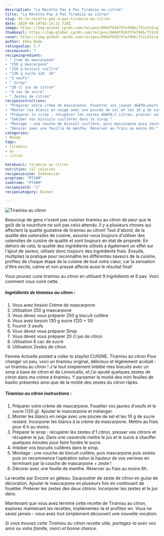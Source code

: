 ```yaml
---
description: "La Recette Pas à Pas Tiramisu au citron"
title: "La Recette Pas à Pas Tiramisu au citron"
slug: 91-la-recette-pas-a-pas-tiramisu-au-citron
date: 2020-08-14T02:14:21.720Z
image: https://img-global.cpcdn.com/recipes/066df03675fef96b/751x532cq70/tiramisu-au-citron-photo-principale-de-la-recette.jpg
thumbnail: https://img-global.cpcdn.com/recipes/066df03675fef96b/751x532cq70/tiramisu-au-citron-photo-principale-de-la-recette.jpg
cover: https://img-global.cpcdn.com/recipes/066df03675fef96b/751x532cq70/tiramisu-au-citron-photo-principale-de-la-recette.jpg
author: Edna Wade
ratingvalue: 3.7
reviewcount: 7
recipeingredient:
- " Crme de mascarpone"
- "250 g mascarpone"
- "250 g biscuit cuillre"
- "130 g sucre 120  10"
- "3 oeufs"
- " Sirop"
- "20 cl jus de citron"
- "6 cac de sucre"
- " Zestes de citron"
recipeinstructions:
- "Préparer votre crème de mascarpone. Fouetter vos jaunes d&#39;oeufs et le sucre (120 g). Ajouter le mascarpone et mélanger."
- "Monter les blancs en neige avec une pincée de sel et les 10 g de sucre restant. Incorporer les blancs à la crème de mascarpone. Mettre au frais pour 6 h au moins."
- "Préparer le sirop : récupérer les zestes d&#39;1 citron, presser vos citrons et récupérer le jus. Dans une casserole mettre le jus et le sucre à chauffer quelques minutes pour faire fondre le sucre."
- "Imbiber vos biscuits cuillères dans le sirop."
- "Montage : une couche de biscuit cuillère, puis mascarpone puis zestes puis on recommence l&#39;opération selon la hauteur de vos verrines en terminant par la couche de mascarpone + zeste !"
- "Décorer avec une feuille de menthe. Réserver au frais au moins 6h."
categories:
- Resep
tags:
- tiramisu
- au
- citron

katakunci: tiramisu au citron 
nutrition: 117 calories
recipecuisine: Indonesian
preptime: "PT18M"
cooktime: "PT40M"
recipeyield: "1"
recipecategory: Dinner

---
```



![Tiramisu au citron](https://img-global.cpcdn.com/recipes/066df03675fef96b/751x532cq70/tiramisu-au-citron-photo-principale-de-la-recette.jpg)

Beaucoup de gens n'osent pas cuisiner tiramisu au citron de peur que le goût de la nourriture ne soit pas celui attendu. Il y a plusieurs choses qui affectent la qualité gustative de tiramisu au citron! Tout d'abord, de la qualité des ustensiles de cuisine, assurez-vous toujours d'utiliser des ustensiles de cuisine de qualité et sont toujours en état de propreté. En dehors de cela, la qualité des ingrédients utilisés a également un effet sur l'ajout de saveur, utilisez donc toujours des ingrédients frais. Ensuite, multipliez la pratique pour reconnaître les différentes saveurs de la cuisine, profitez de chaque étape de la cuisine de tout votre cœur, car la sensation d'être excité, calme et non pressé affecte aussi le résultat final!

<!--inarticleads1-->

Vous pouvez cuire tiramisu au citron en utilisant 9 Ingrédients et 6 pas. Voici comment vous cuire cette.

##### Ingrédients de tiramisu au citron :

1. Vous avez besoin  Crème de mascarpone
1. Utilisation 250 g mascarpone
1. Vous devez vous préparer 250 g biscuit cuillère
1. Vous avez besoin 130 g sucre (120 + 10)
1. Fournir 3 oeufs
1. Vous devez vous préparer  Sirop
1. Vous devez vous préparer 20 cl jus de citron
1. Utilisation 6 cac de sucre
1. Utilisation  Zestes de citron


Femme Actuelle posted a video to playlist CUISINE. Tiramisu au citron Pour changer un peu, voici un tiramisu original, délicieux et légèrement acidulé : un tiramisu au citron ! J&#39;ai tout simplement imbibé mes biscuits avec un sirop à base de citron et de Limoncello, et j&#39;ai ajouté quelques zestes de citron dans ma crème à tiramisu. Y parsemer la moitié des mini feuilles de basilic présentes ainsi que de la moitié des zestes du citron râpés. 

<!--inarticleads2-->

##### Tiramisu au citron instructions :

1. Préparer votre crème de mascarpone. Fouetter vos jaunes d&#39;oeufs et le sucre (120 g). Ajouter le mascarpone et mélanger.
1. Monter les blancs en neige avec une pincée de sel et les 10 g de sucre restant. Incorporer les blancs à la crème de mascarpone. Mettre au frais pour 6 h au moins.
1. Préparer le sirop : récupérer les zestes d&#39;1 citron, presser vos citrons et récupérer le jus. Dans une casserole mettre le jus et le sucre à chauffer quelques minutes pour faire fondre le sucre.
1. Imbiber vos biscuits cuillères dans le sirop.
1. Montage : une couche de biscuit cuillère, puis mascarpone puis zestes puis on recommence l&#39;opération selon la hauteur de vos verrines en terminant par la couche de mascarpone + zeste !
1. Décorer avec une feuille de menthe. Réserver au frais au moins 6h.


La recette par Encore un gâteau. Saupoudrer de zeste de citron en guise de décoration. Ajouter le mascarpone en plusieurs fois en continuant de fouetter. Prélever les zestes des deux citrons. Incorporer les zestes et le jus dans. 

<!--inarticleads1-->

<p>
Maintenant que vous avez terminé cette recette de Tiramisu au citron, explorez maintenant les recettes, implémentez-la et profitez-en. Vous ne savez jamais - vous avez tout simplement découvert une nouvelle vocation.
</p>

<p>
<i>Si vous trouvez cette Tiramisu au citron recette utile, partagez-la avec vos amis ou votre famille, merci et bonne chance.</i>
</p>

